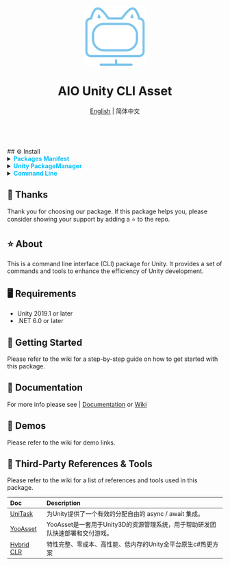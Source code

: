 <p align="center">
    <img src="./Documentation~/Logo.svg" width="144" alt="https://github.com/AIO-GAME/Unity.Asset.CLI"/>
</p>
<h1 align="center">AIO Unity CLI Asset</h1>
<p align="center"><a href="README_EN.md">English</a> | 简体中文</p>
<p align="center">
<a href="https://github.com/AIO-GAME/Unity.Asset.CLI/security/policy"><img alt="" src="https://img.shields.io/github/package-json/unity/AIO-GAME/Unity.Asset.CLI"></a>
<a href="https://github.com/AIO-GAME/Unity.Asset.CLI"><img alt="" src="https://img.shields.io/github/stars/AIO-GAME/Unity.Asset.CLI"></a>
<a href="https://github.com/AIO-GAME/Unity.Asset.CLI/blob/main/LICENSE.md"><img alt="" src="https://img.shields.io/github/license/AIO-GAME/Unity.Asset.CLI"></a>
<a href="https://img.shields.io/github/languages/code-size/AIO-GAME/Unity.Asset.CLI"><img alt="" src="https://img.shields.io/github/languages/code-size/AIO-GAME/Unity.Asset.CLI"></a>
<a href="https://github.com/AIO-GAME/Unity.Asset.CLI/issues"><img alt="" src="https://img.shields.io/github/issues/AIO-GAME/Unity.Asset.CLI"></a>
<a href="https://www.codetriage.com/aio-game/unity.asset.cli"><img alt="" src="https://www.codetriage.com/aio-game/unity.asset.cli/badges/users.svg"></a>
</p>
<p align="center">
<a href="https://github.com/AIO-GAME/Unity.Asset.CLI/tags"><img alt="" src="https://img.shields.io/github/package-json/version/AIO-GAME/Unity.Asset.CLI"></a>
<a href="https://openupm.com/packages/com.aio.cli.asset/"><img alt="" src="https://img.shields.io/npm/v/com.aio.cli.asset?label=openupm&amp;registry_uri=https://package.openupm.com" /></a>
</p>
## ⚙ Install

<details>
<summary>
<span style="color: deepskyblue; "><b>Packages Manifest</b></span>
</summary>

````json
{
  "dependencies": {
    "com.aio.cli.asset": "x.x.x"
  },
  "scopedRegistries": [
    {
      "name": "package.openupm.com",
      "url": "https://package.openupm.com",
      "scopes": [
        "com.aio.cli.asset"
      ]
    }
  ]
}
````

</details>

<details>
<summary>
<span style="color: deepskyblue; "><b>Unity PackageManager</b></span>
</summary>

openupm 中国版

~~~
Name: package.openupm.cn
URL: https://package.openupm.cn
Scope(s): com.aio.cli.asset
~~~

openupm 国际版

~~~
Name: package.openupm.com
URL: https://package.openupm.com
Scope(s): com.aio.cli.asset
~~~

</details>

<details>
<summary>
<span style="color: deepskyblue; "><b>Command Line</b></span>
</summary>

openupm-cli

~~~
openupm add com.aio.cli.asset
~~~

</details>

## 📢 Thanks

Thank you for choosing our package. If this package helps you, please consider showing your support by adding a ⭐ to the
repo.

## ⭐ About

This is a command line interface (CLI) package for Unity. It provides a set of commands and tools to enhance the
efficiency of Unity development.

## 🖥️ Requirements

- Unity 2019.1 or later
- .NET 6.0 or later

## 🧰 Getting Started

Please refer to the wiki for a step-by-step guide on how to get started with this package.

## 📖 Documentation

For more info please see | [Documentation](./Documentation~/CN/AssetSystem.md)
or [Wiki](https://github.com/AIO-GAME/Unity.Asset.CLI/wiki)

## 🤖 Demos

Please refer to the wiki for demo links.

## 🔗 Third-Party References & Tools

Please refer to the wiki for a list of references and tools used in this package.

| Doc                                                                | Description                                    |
|:-------------------------------------------------------------------|:-----------------------------------------------|
| [UniTask](https://github.com/Cysharp/UniTask#readme)               | 为Unity提供了一个有效的分配自由的 async / await 集成。          |
| [YooAsset](https://www.yooasset.com)                               | YooAsset是一套用于Unity3D的资源管理系统，用于帮助研发团队快速部署和交付游戏。 |
| [Hybrid CLR](https://focus-creative-games.github.io/hybridclr-doc) | 特性完整、零成本、高性能、低内存的Unity全平台原生c#热更方案              |

